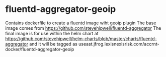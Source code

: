 # fluentd-aggregator-geoip
Contains dockerfile to create a fluentd image wiht geoip plugin
The base image comes from  https://github.com/stevehipwell/fluentd-aggregator
The final image is for use within the helm chart at https://github.com/stevehipwell/helm-charts/blob/master/charts/fluentd-aggregator
and it will be tagged as useast.jfrog.lexisnexisrisk.com/accrnt-docker/fluentd-aggregator-geoip
